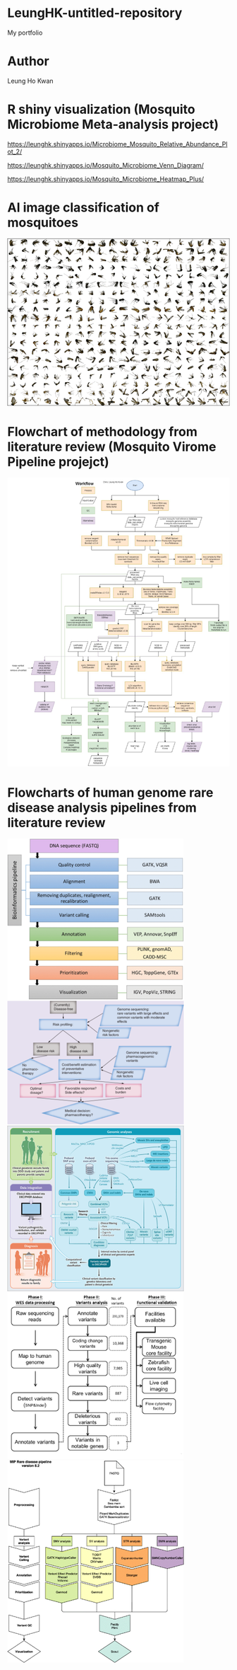 # LeungHK-untitled-repository
My portfolio

# Author
Leung Ho Kwan

# R shiny visualization (Mosquito Microbiome Meta-analysis project)

https://leunghk.shinyapps.io/Microbiome_Mosquito_Relative_Abundance_Plot_2/

https://leunghk.shinyapps.io/Mosquito_Microbiome_Venn_Diagram/

https://leunghk.shinyapps.io/Mosquito_Microbiome_Heatmap_Plus/

# AI image classification of mosquitoes 
![Hi alt text](https://github.com/LeungHK/LeungHK-untitled-repository/blob/main/images/machine%20learning%20mosquito.gif)

# Flowchart of methodology from literature review (Mosquito Virome Pipeline projejct)
![Hi alt text](https://github.com/LeungHK/MVP/blob/main/mosq%20virome%20workflow.jpg)


# Flowcharts of human genome rare disease analysis pipelines from literature review
<!--  ![Hi alt text](https://github.com/LeungHK/LeungHK-untitled-repository/blob/main/images/human%20genome%20rare%20disease%20analysis%20pipeline%205.png | width=100) -->
<!-- <img src="https://camo.githubusercontent.com/..." data-canonical-src="https://gyazo.com/eb5c5741b6a9a16c692170a41a49c858.png" width="200" height="400" /> -->
<img src="https://github.com/LeungHK/LeungHK-untitled-repository/blob/main/images/human%20genome%20rare%20disease%20analysis%20pipeline%201.png" width="400" />  <img src="https://github.com/LeungHK/LeungHK-untitled-repository/blob/main/images/human%20genome%20rare%20disease%20analysis%20pipeline%202.png" width="400" /> <img src="https://github.com/LeungHK/LeungHK-untitled-repository/blob/main/images/human%20genome%20rare%20disease%20analysis%20pipeline%203.jpeg" width="400" /> <img src="https://github.com/LeungHK/LeungHK-untitled-repository/blob/main/images/human%20genome%20rare%20disease%20analysis%20pipeline%204.jpg" width="400" /> <img src="https://github.com/LeungHK/LeungHK-untitled-repository/blob/main/images/human%20genome%20rare%20disease%20analysis%20pipeline%205.png" width="400" />
